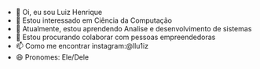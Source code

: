 - 👋 Oi, eu sou Luiz Henrique  
- 👀 Estou interessado em Ciência da Computação  
- 🌱 Atualmente, estou aprendendo  Analise e desenvolvimento de sistemas
- 💞️ Estou procurando colaborar com pessoas empreendedoras 
- 📫 Como me encontrar instagram:@llu1iz  
- 😄 Pronomes: Ele/Dele
